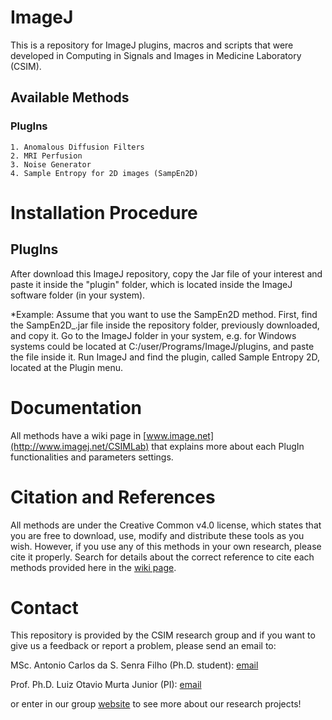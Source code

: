 # ImageJ

This is a repository for ImageJ plugins, macros and scripts that were developed in Computing in Signals and Images in Medicine Laboratory (CSIM). 

## Available Methods 

### PlugIns
	1. Anomalous Diffusion Filters
	2. MRI Perfusion
	3. Noise Generator
	4. Sample Entropy for 2D images (SampEn2D)

# Installation Procedure

## PlugIns

After download this ImageJ repository, copy the Jar file of your interest and paste it inside the "plugin" folder, which is located inside the ImageJ software folder (in your system). 

*Example: Assume that you want to use the SampEn2D method. First, find the SampEn2D_.jar file inside the repository folder, previously downloaded, and copy it. Go to the ImageJ folder in your system, e.g. for Windows systems could be located at C:/user/Programs/ImageJ/plugins, and paste the file inside it. Run ImageJ and find the plugin, called Sample Entropy 2D, located at the Plugin menu. 

# Documentation

All methods have a wiki page in [www.image.net](http://www.imagej.net/CSIMLab) that explains more about each PlugIn functionalities and parameters settings.

# Citation and References

All methods are under the Creative Common v4.0 license, which states that you are free to download, use, modify and distribute these tools as you wish. However, if you use any of this methods in your own research, please cite it properly. Search for details about the correct reference to cite each methods provided here in the [wiki page](http://www.imagej.net/CSIMLab).

# Contact

This repository is provided by the CSIM research group and if you want to give us a feedback or report a problem, please send an email to:

MSc. Antonio Carlos da S. Senra Filho (Ph.D. student):  [email](mailto:acsenrafilho@usp.br)

Prof. Ph.D. Luiz Otavio Murta Junior (PI): [email](mailto:murta@usp.br)

or enter in our group [website](http://dcm.ffclrp.usp.br/csim) to see more about our research projects!
